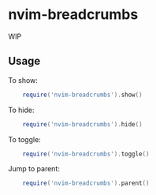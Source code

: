 # nvim-breadcrumbs
WIP

## Usage

To show:
```lua
	require('nvim-breadcrumbs').show()
```

To hide:
```lua
	require('nvim-breadcrumbs').hide()
```

To toggle:
```lua
	require('nvim-breadcrumbs').toggle()
```

Jump to parent:
```lua
	require('nvim-breadcrumbs').parent()
```